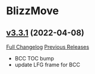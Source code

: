 # BlizzMove

## [v3.3.1](https://github.com/Kiatra/BlizzMove/tree/v3.3.1) (2022-04-08)
[Full Changelog](https://github.com/Kiatra/BlizzMove/compare/v3.3.0...v3.3.1) [Previous Releases](https://github.com/Kiatra/BlizzMove/releases)

- BCC TOC bump  
- update LFG frame for BCC  
